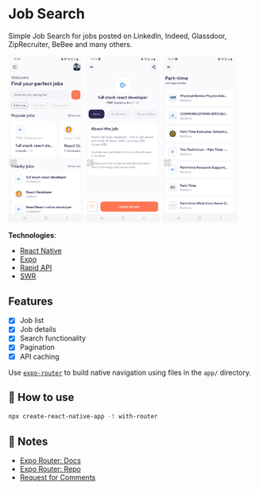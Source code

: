# Job Search

Simple Job Search for jobs posted on LinkedIn, Indeed, Glassdoor, ZipRecruiter, BeBee and many others.

<div>
    <img width="30%" src="demo/home.jpg" alt="home" />
    <img width="30%" src="demo/detail.jpg" alt="detail" />
    <img width="30%" src="demo/search.jpg" alt="search" />
</div>
<!-- ![home](demo/home.jpg)
![detail](demo/detail.jpg)
![search](demo/search.jpg) -->

**Technologies**:

- [React Native](https://reactnative.dev/)
- [Expo](https://expo.github.io/router/docs/)
- [Rapid API](https://rapidapi.com/)
- [SWR](https://swr.vercel.app/)

## Features

- [x] Job list
- [x] Job details
- [x] Search functionality
- [x] Pagination
- [x] API caching

Use [`expo-router`](https://expo.github.io/router) to build native navigation using files in the `app/` directory.

## 🚀 How to use

```sh
npx create-react-native-app -t with-router
```

## 📝 Notes

- [Expo Router: Docs](https://expo.github.io/router)
- [Expo Router: Repo](https://github.com/expo/router)
- [Request for Comments](https://github.com/expo/router/discussions/1)
